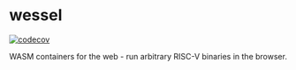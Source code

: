 # wessel

[![codecov](https://codecov.io/gh/LeoDog896/wessel/graph/badge.svg?token=A2PCAHAYK4)](https://codecov.io/gh/LeoDog896/wessel)

WASM containers for the web - run arbitrary RISC-V binaries in the browser.
